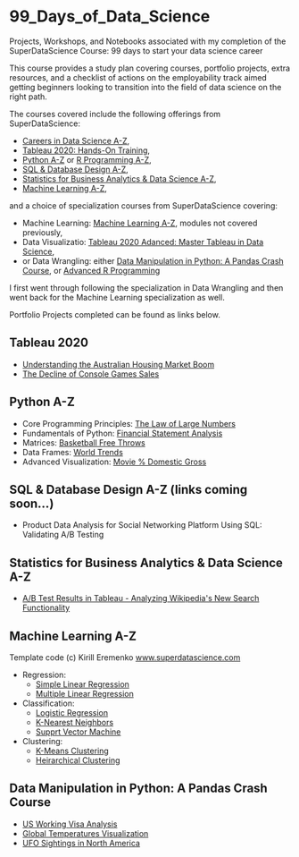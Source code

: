 # 99_Days_of_Data_Science
Projects, Workshops, and Notebooks associated with my completion of the SuperDataScience Course: 99 days to start your data science career

This course provides a study plan covering courses, portfolio projects, extra resources, and a checklist of actions on the employability track aimed getting beginners looking to transition into the field of data science on the right path.

The courses covered include the following offerings from SuperDataScience:
  - [Careers in Data Science A-Z](https://www.superdatascience.com/courses/careers-in-data-science/),
  - [Tableau 2020: Hands-On Training](https://www.superdatascience.com/courses/hands-on-tableau-for-data-science),
  - [Python A-Z](https://www.superdatascience.com/courses/python-programming) or [R Programming A-Z](https://www.superdatascience.com/courses/r-programming),
  - [SQL & Database Design A-Z](https://www.superdatascience.com/courses/sql-database-design-a-z),
  - [Statistics for Business Analytics & Data Science A-Z](https://www.superdatascience.com/courses/statistics-business-analytics-a-z),
  - [Machine Learning A-Z](https://www.superdatascience.com/courses/machine-learning),

and a choice of specialization courses from SuperDataScience covering:
  - Machine Learning: [Machine Learning A-Z](https://www.superdatascience.com/courses/machine-learning), modules not covered previously,
  - Data Visualizatio: [Tableau 2020 Adanced: Master Tableau in Data Science](https://www.superdatascience.com/courses/advanced-tableau-for-data-science),
  - or Data Wrangling: either [Data Manipulation in Python: A Pandas Crash Course](https://www.superdatascience.com/courses/data-manipulation-in-python), or [Advanced R Programming](https://www.superdatascience.com/courses/r-advanced-3)

I first went through following the specialization in Data Wrangling and then went back for the Machine Learning specialization as well.

Portfolio Projects completed can be found as links below.

## Tableau 2020
  - [Understanding the Australian Housing Market Boom](https://public.tableau.com/app/profile/kristopher.rebman/viz/AustralianHousingMarketAnalysis2021/Story1?publish=yes)
  - [The Decline of Console Games Sales](https://public.tableau.com/app/profile/kristopher.rebman/viz/ConsoleGamesSalesDecline2021/ConsoleGameSalesAnalysis?publish=yes)

## Python A-Z
  - Core Programming Principles: [The Law of Large Numbers](https://github.com/kristopherrebman/99_Days_of_Data_Science/blob/main/Notebooks/Law%20of%20Large%20Numbers%20Homework%20Challenge.ipynb)
  - Fundamentals of Python: [Financial Statement Analysis](https://github.com/kristopherrebman/99_Days_of_Data_Science/blob/main/Notebooks/Financial%20Statement%20Analysis%20Homework%20Challenge.ipynb)
  - Matrices: [Basketball Free Throws](https://github.com/kristopherrebman/99_Days_of_Data_Science/blob/main/Notebooks/Free%20Throws%20Homework%20Challenge.ipynb)
  - Data Frames: [World Trends](https://github.com/kristopherrebman/99_Days_of_Data_Science/blob/main/Notebooks/World%20Trends%20Homework%20Challenge.ipynb)
  - Advanced Visualization: [Movie % Domestic Gross](https://github.com/kristopherrebman/99_Days_of_Data_Science/blob/main/Notebooks/Movie%20Domestic%20Gross%20Homework%20Challenge.ipynb)

## SQL & Database Design A-Z (links coming soon...)
  - Product Data Analysis for Social Networking Platform Using SQL: Validating A/B Testing

## Statistics for Business Analytics & Data Science A-Z
  - [A/B Test Results in Tableau - Analyzing Wikipedia's New Search Functionality](https://public.tableau.com/app/profile/kristopher.rebman/viz/ABTestResultsAnalysis2021/ABTestResultsAnalysis)

## Machine Learning A-Z
Template code (c) Kirill Eremenko www.superdatascience.com
  - Regression:
    - [Simple Linear Regression](https://github.com/kristopherrebman/99_Days_of_Data_Science/blob/main/Notebooks/Simple%20Linear%20Regression.ipynb)
    - [Multiple Linear Regression](https://github.com/kristopherrebman/99_Days_of_Data_Science/blob/main/Notebooks/Multiple%20Linear%20Regression.ipynb)
  - Classification:
    - [Logistic Regression](https://github.com/kristopherrebman/99_Days_of_Data_Science/blob/main/Notebooks/Logistic%20Regression.ipynb)
    - [K-Nearest Neighbors](https://github.com/kristopherrebman/99_Days_of_Data_Science/blob/main/Notebooks/K-Nearest%20Neighbors.ipynb)
    - [Supprt Vector Machine](https://github.com/kristopherrebman/99_Days_of_Data_Science/blob/main/Notebooks/Support%20Vector%20Machine.ipynb)
  - Clustering:
    - [K-Means Clustering](https://github.com/kristopherrebman/99_Days_of_Data_Science/blob/main/Notebooks/K-Means%20Clustering.ipynb)
    - [Heirarchical Clustering](https://github.com/kristopherrebman/99_Days_of_Data_Science/blob/main/Notebooks/Hierarchical%20Clustering.ipynb)

## Data Manipulation in Python: A Pandas Crash Course
  - [US Working Visa Analysis](https://github.com/kristopherrebman/99_Days_of_Data_Science/blob/main/Notebooks/US%20Working%20Visas%20Project.ipynb)
  - [Global Temperatures Visualization](https://github.com/kristopherrebman/99_Days_of_Data_Science/blob/main/Notebooks/Global%20Temperatures%20Visualization.ipynb)
  - [UFO Sightings in North America](https://github.com/kristopherrebman/99_Days_of_Data_Science/blob/main/Notebooks/Case%20Study%20UFO%20Sightings.ipynb)


